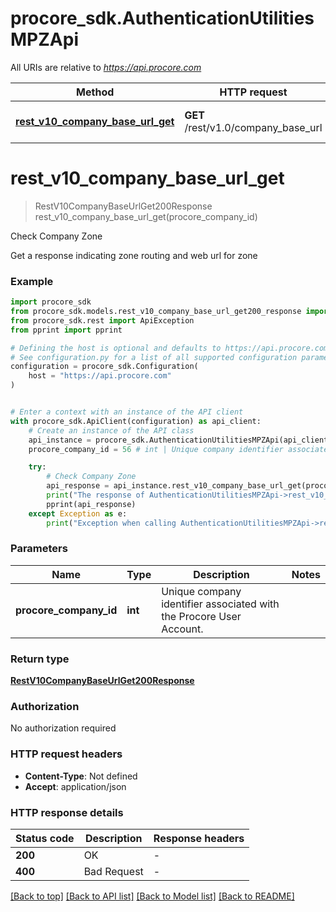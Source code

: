 # procore_sdk.AuthenticationUtilitiesMPZApi

All URIs are relative to *https://api.procore.com*

Method | HTTP request | Description
------------- | ------------- | -------------
[**rest_v10_company_base_url_get**](AuthenticationUtilitiesMPZApi.md#rest_v10_company_base_url_get) | **GET** /rest/v1.0/company_base_url | Check Company Zone


# **rest_v10_company_base_url_get**
> RestV10CompanyBaseUrlGet200Response rest_v10_company_base_url_get(procore_company_id)

Check Company Zone

Get a response indicating zone routing and web url for zone

### Example


```python
import procore_sdk
from procore_sdk.models.rest_v10_company_base_url_get200_response import RestV10CompanyBaseUrlGet200Response
from procore_sdk.rest import ApiException
from pprint import pprint

# Defining the host is optional and defaults to https://api.procore.com
# See configuration.py for a list of all supported configuration parameters.
configuration = procore_sdk.Configuration(
    host = "https://api.procore.com"
)


# Enter a context with an instance of the API client
with procore_sdk.ApiClient(configuration) as api_client:
    # Create an instance of the API class
    api_instance = procore_sdk.AuthenticationUtilitiesMPZApi(api_client)
    procore_company_id = 56 # int | Unique company identifier associated with the Procore User Account.

    try:
        # Check Company Zone
        api_response = api_instance.rest_v10_company_base_url_get(procore_company_id)
        print("The response of AuthenticationUtilitiesMPZApi->rest_v10_company_base_url_get:\n")
        pprint(api_response)
    except Exception as e:
        print("Exception when calling AuthenticationUtilitiesMPZApi->rest_v10_company_base_url_get: %s\n" % e)
```



### Parameters


Name | Type | Description  | Notes
------------- | ------------- | ------------- | -------------
 **procore_company_id** | **int**| Unique company identifier associated with the Procore User Account. | 

### Return type

[**RestV10CompanyBaseUrlGet200Response**](RestV10CompanyBaseUrlGet200Response.md)

### Authorization

No authorization required

### HTTP request headers

 - **Content-Type**: Not defined
 - **Accept**: application/json

### HTTP response details

| Status code | Description | Response headers |
|-------------|-------------|------------------|
**200** | OK |  -  |
**400** | Bad Request |  -  |

[[Back to top]](#) [[Back to API list]](../README.md#documentation-for-api-endpoints) [[Back to Model list]](../README.md#documentation-for-models) [[Back to README]](../README.md)

